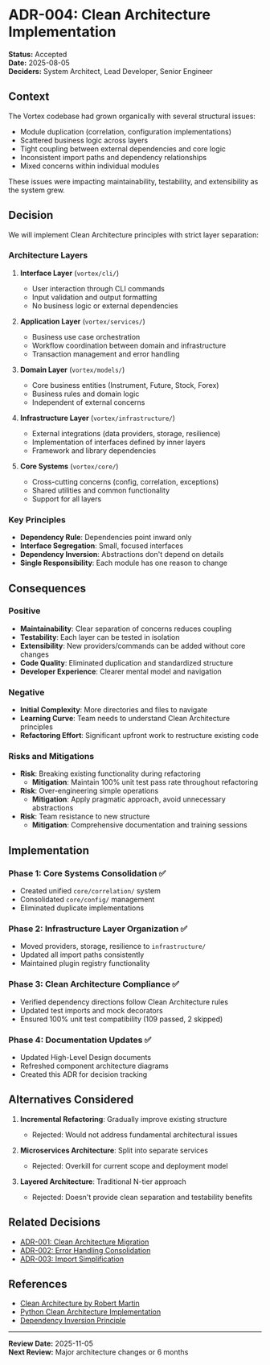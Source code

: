 # ADR-004: Clean Architecture Implementation

**Status:** Accepted  
**Date:** 2025-08-05  
**Deciders:** System Architect, Lead Developer, Senior Engineer  

## Context

The Vortex codebase had grown organically with several structural issues:
- Module duplication (correlation, configuration implementations)
- Scattered business logic across layers
- Tight coupling between external dependencies and core logic
- Inconsistent import paths and dependency relationships
- Mixed concerns within individual modules

These issues were impacting maintainability, testability, and extensibility as the system grew.

## Decision

We will implement Clean Architecture principles with strict layer separation:

### Architecture Layers

1. **Interface Layer** (`vortex/cli/`)
   - User interaction through CLI commands
   - Input validation and output formatting
   - No business logic or external dependencies

2. **Application Layer** (`vortex/services/`)
   - Business use case orchestration
   - Workflow coordination between domain and infrastructure
   - Transaction management and error handling

3. **Domain Layer** (`vortex/models/`)
   - Core business entities (Instrument, Future, Stock, Forex)
   - Business rules and domain logic
   - Independent of external concerns

4. **Infrastructure Layer** (`vortex/infrastructure/`)
   - External integrations (data providers, storage, resilience)
   - Implementation of interfaces defined by inner layers
   - Framework and library dependencies

5. **Core Systems** (`vortex/core/`)
   - Cross-cutting concerns (config, correlation, exceptions)
   - Shared utilities and common functionality
   - Support for all layers

### Key Principles

- **Dependency Rule**: Dependencies point inward only
- **Interface Segregation**: Small, focused interfaces
- **Dependency Inversion**: Abstractions don't depend on details
- **Single Responsibility**: Each module has one reason to change

## Consequences

### Positive

- **Maintainability**: Clear separation of concerns reduces coupling
- **Testability**: Each layer can be tested in isolation
- **Extensibility**: New providers/commands can be added without core changes
- **Code Quality**: Eliminated duplication and standardized structure
- **Developer Experience**: Clearer mental model and navigation

### Negative

- **Initial Complexity**: More directories and files to navigate
- **Learning Curve**: Team needs to understand Clean Architecture principles
- **Refactoring Effort**: Significant upfront work to restructure existing code

### Risks and Mitigations

- **Risk**: Breaking existing functionality during refactoring
  - **Mitigation**: Maintain 100% unit test pass rate throughout refactoring
- **Risk**: Over-engineering simple operations
  - **Mitigation**: Apply pragmatic approach, avoid unnecessary abstractions
- **Risk**: Team resistance to new structure
  - **Mitigation**: Comprehensive documentation and training sessions

## Implementation

### Phase 1: Core Systems Consolidation ✅
- Created unified `core/correlation/` system
- Consolidated `core/config/` management
- Eliminated duplicate implementations

### Phase 2: Infrastructure Layer Organization ✅
- Moved providers, storage, resilience to `infrastructure/`
- Updated all import paths consistently
- Maintained plugin registry functionality

### Phase 3: Clean Architecture Compliance ✅
- Verified dependency directions follow Clean Architecture rules
- Updated test imports and mock decorators
- Ensured 100% unit test compatibility (109 passed, 2 skipped)

### Phase 4: Documentation Updates ✅
- Updated High-Level Design documents
- Refreshed component architecture diagrams
- Created this ADR for decision tracking

## Alternatives Considered

1. **Incremental Refactoring**: Gradually improve existing structure
   - Rejected: Would not address fundamental architectural issues

2. **Microservices Architecture**: Split into separate services
   - Rejected: Overkill for current scope and deployment model

3. **Layered Architecture**: Traditional N-tier approach
   - Rejected: Doesn't provide clean separation and testability benefits

## Related Decisions

- [ADR-001: Clean Architecture Migration](001-clean-architecture-migration.md)
- [ADR-002: Error Handling Consolidation](002-error-handling-consolidation.md)
- [ADR-003: Import Simplification](003-import-simplification.md)

## References

- [Clean Architecture by Robert Martin](https://blog.cleancoder.com/uncle-bob/2012/08/13/the-clean-architecture.html)
- [Python Clean Architecture Implementation](https://github.com/cosmic-python/code)
- [Dependency Inversion Principle](https://en.wikipedia.org/wiki/Dependency_inversion_principle)

---

**Review Date:** 2025-11-05  
**Next Review:** Major architecture changes or 6 months